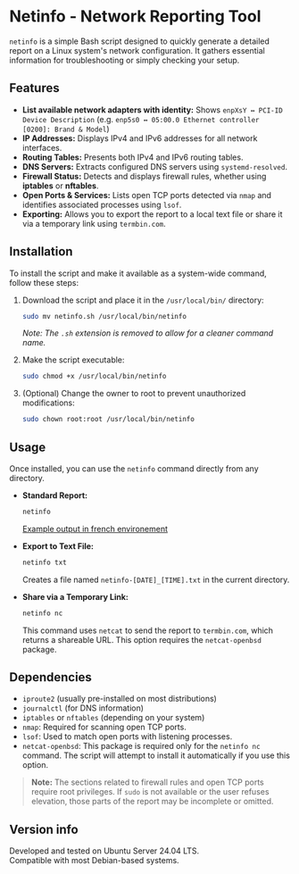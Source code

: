 # Netinfo - Network Reporting Tool

`netinfo` is a simple Bash script designed to quickly generate a detailed report on a Linux system's network configuration. It gathers essential information for troubleshooting or simply checking your setup.

## Features

- **List available network adapters with identity:** Shows `enpXsY ↔ PCI-ID Device Description` (e.g. `enp5s0 ↔ 05:00.0 Ethernet controller [0200]: Brand & Model`)
- **IP Addresses:** Displays IPv4 and IPv6 addresses for all network interfaces.
- **Routing Tables:** Presents both IPv4 and IPv6 routing tables.
- **DNS Servers:** Extracts configured DNS servers using `systemd-resolved`.
- **Firewall Status:** Detects and displays firewall rules, whether using **iptables** or **nftables**.
- **Open Ports & Services:** Lists open TCP ports detected via `nmap` and identifies associated processes using `lsof`.
- **Exporting:** Allows you to export the report to a local text file or share it via a temporary link using `termbin.com`.

## Installation

To install the script and make it available as a system-wide command, follow these steps:

1.  Download the script and place it in the `/usr/local/bin/` directory:
    ```bash
    sudo mv netinfo.sh /usr/local/bin/netinfo
    ```
    *Note: The `.sh` extension is removed to allow for a cleaner command name.*

2.  Make the script executable:
    ```bash
    sudo chmod +x /usr/local/bin/netinfo
    ```

3.  (Optional) Change the owner to root to prevent unauthorized modifications:
    ```bash
    sudo chown root:root /usr/local/bin/netinfo
    ```

## Usage

Once installed, you can use the `netinfo` command directly from any directory.

-   **Standard Report:**
    ```bash
    netinfo
    ```
    [Example output in french environement](netinfo.txt)
    
-   **Export to Text File:**
    ```bash
    netinfo txt
    ```
    Creates a file named `netinfo-[DATE]_[TIME].txt` in the current directory.

-   **Share via a Temporary Link:**
    ```bash
    netinfo nc
    ```
    This command uses `netcat` to send the report to `termbin.com`, which returns a shareable URL. This option requires the `netcat-openbsd` package.

## Dependencies

-   `iproute2` (usually pre-installed on most distributions)
-   `journalctl` (for DNS information)
-   `iptables` or `nftables` (depending on your system)
-   `nmap`: Required for scanning open TCP ports.
-   `lsof`: Used to match open ports with listening processes.
-   `netcat-openbsd`: This package is required only for the `netinfo nc` command. The script will attempt to install it automatically if you use this option.

> **Note:** The sections related to firewall rules and open TCP ports require root privileges. If `sudo` is not available or the user refuses elevation, those parts of the report may be incomplete or omitted.

## Version info
Developed and tested on Ubuntu Server 24.04 LTS.  
Compatible with most Debian-based systems.
